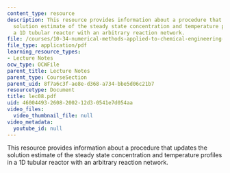 ```yaml
---
content_type: resource
description: This resource provides information about a procedure that updates the
  solution estimate of the steady state concentration and temperature profiles in
  a 1D tubular reactor with an arbitrary reaction network.
file: /courses/10-34-numerical-methods-applied-to-chemical-engineering-fall-2005/460044932608200212d30541e7d054aa_lec08.pdf
file_type: application/pdf
learning_resource_types:
- Lecture Notes
ocw_type: OCWFile
parent_title: Lecture Notes
parent_type: CourseSection
parent_uid: 8f7a6c3f-ae8e-d368-a734-bbe5d06c21b7
resourcetype: Document
title: lec08.pdf
uid: 46004493-2608-2002-12d3-0541e7d054aa
video_files:
  video_thumbnail_file: null
video_metadata:
  youtube_id: null
---
```

This resource provides information about a procedure that updates the solution estimate of the steady state concentration and temperature profiles in a 1D tubular reactor with an arbitrary reaction network.

